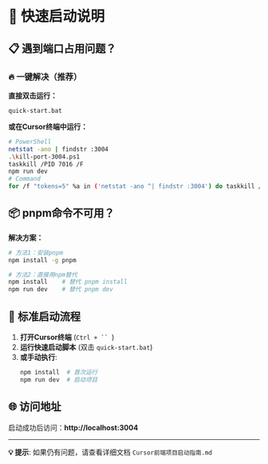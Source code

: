 # 🚀 快速启动说明

## 📋 遇到端口占用问题？

### 🔥 一键解决（推荐）

**直接双击运行：**
```
quick-start.bat
```

**或在Cursor终端中运行：**
```bash
# PowerShell   
netstat -ano | findstr :3004
.\kill-port-3004.ps1
taskkill /PID 7016 /F
npm run dev
# Command
for /f "tokens=5" %a in ('netstat -ano ^| findstr :3004') do taskkill /PID %a /F && npm run dev
```

## 📦 pnpm命令不可用？

**解决方案：**
```bash
# 方法1：安装pnpm
npm install -g pnpm

# 方法2：直接用npm替代
npm install    # 替代 pnpm install
npm run dev    # 替代 pnpm dev
```

## 🎯 标准启动流程

1. **打开Cursor终端** (`Ctrl + `` `)
2. **运行快速启动脚本** (双击 `quick-start.bat`)
3. **或手动执行**:
   ```bash
   npm install  # 首次运行
   npm run dev  # 启动项目
   ```

## 🌐 访问地址

启动成功后访问：**http://localhost:3004**

---

**💡 提示**: 如果仍有问题，请查看详细文档 `Cursor前端项目启动指南.md` 